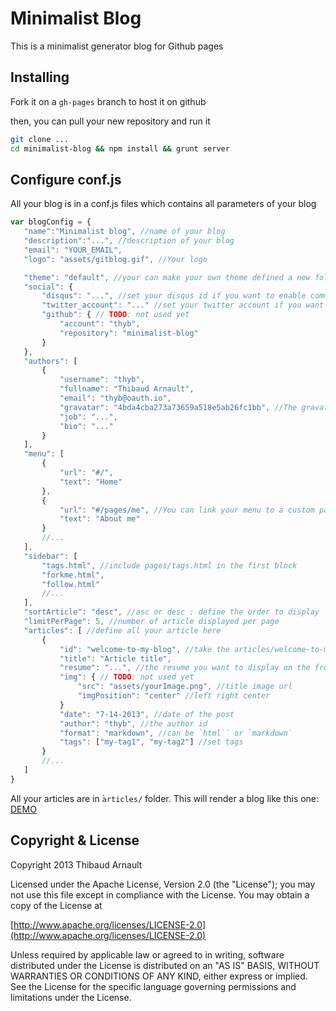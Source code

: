 Minimalist Blog
===============

This is a minimalist generator blog for Github pages

Installing
----------

Fork it on a `gh-pages` branch to host it on github

then, you can pull your new repository and run it

 ```bash
git clone ...
cd minimalist-blog && npm install && grunt server
 ```

Configure conf.js
-----------------

All your blog is in a conf.js files which contains all parameters of your blog

 ```js
var blogConfig = {
	"name":"Minimalist blog", //name of your blog
	"description":"...", //description of your blog
	"email": "YOUR_EMAIL",
	"logo": "assets/gitblog.gif", //Your logo

	"theme": "default", //your can make your own theme defined a new folder in app/templates/
	"social": {
		"disqus": "...", //set your disqus id if you want to enable comments
		"twitter_account": "..." //set your twitter account if you want add some follow button,
		"github": { // TODO: not used yet
			"account": "thyb",
			"repository": "minimalist-blog"
		}
	},
	"authors": [
		{
			"username": "thyb",
			"fullname": "Thibaud Arnault",
			"email": "thyb@oauth.io",
			"gravatar": "4bda4cba273a73659a518e5ab26fc1bb", //The gravatar ID
			"job": "...",
			"bio": "..."
		}
	],
	"menu": [
		{
			"url": "#/",
			"text": "Home"
		},
		{
			"url": "#/pages/me", //You can link your menu to a custom page
			"text": "About me"
		}
		//...
	],
	"sidebar": [
		"tags.html", //include pages/tags.html in the first block
		"forkme.html",
		"follow.html"
		//...
	],
	"sortArticle": "desc", //asc or desc : define the order to display
	"limitPerPage": 5, //number of article displayed per page
	"articles": [ //define all your article here
		{
			"id": "welcome-to-my-blog", //take the articles/welcome-to-my-blog.md file
			"title": "Article title",
			"resume": "...", //the resume you want to display on the front page
			"img": { // TODO: not used yet
				"src": "assets/yourImage.png", //title image url
				"imgPosition": "center" //left right center
			}
			"date": "7-14-2013", //date of the post
			"author": "thyb", //the author id
			"format": "markdown", //can be `html̀` or `markdown`
			"tags": ["my-tag1", "my-tag2"] //set tags
		}
		//...
	]
}
 ```

All your articles are in ̀`articles/` folder. This will render a blog like this one: [DEMO](http://thyb.github.io/minimalist-blog)

Copyright & License
-------------------

Copyright 2013 Thibaud Arnault

Licensed under the Apache License, Version 2.0 (the "License");
you may not use this file except in compliance with the License.
You may obtain a copy of the License at

   [http://www.apache.org/licenses/LICENSE-2.0](http://www.apache.org/licenses/LICENSE-2.0)

Unless required by applicable law or agreed to in writing, software
distributed under the License is distributed on an "AS IS" BASIS,
WITHOUT WARRANTIES OR CONDITIONS OF ANY KIND, either express or implied.
See the License for the specific language governing permissions and limitations under the License.